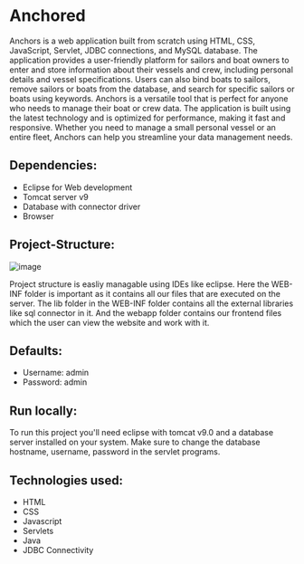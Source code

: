 # Anchored

Anchors is a web application built from scratch using HTML, CSS, JavaScript, Servlet, JDBC connections, and MySQL database.
The application provides a user-friendly platform for sailors and boat owners to enter and store information about their vessels and
crew, including personal details and vessel specifications. Users can also bind boats to sailors, remove sailors or boats from the
database, and search for specific sailors or boats using keywords.
Anchors is a versatile tool that is perfect for anyone who needs to manage their boat or crew data. The application is built using the
latest technology and is optimized for performance, making it fast and responsive. Whether you need to manage a small personal
vessel or an entire fleet, Anchors can help you streamline your data management needs.

## Dependencies:
 - Eclipse for Web development
 - Tomcat server v9
 - Database with connector driver
 - Browser
 
 ## Project-Structure:
 ![image](https://user-images.githubusercontent.com/26852582/230705469-68ab5d1b-2cf2-439f-bbf0-bd36dc7bde26.png) 

  Project structure is easliy managable using IDEs like eclipse. Here the WEB-INF
  folder is important as it contains all our files that are executed on the server. The
  lib folder in the WEB-INF folder contains all the external libraries like sql
  connector in it. And the webapp folder contains our frontend files which the user
  can view the website and work with it.

## Defaults:
 - Username: admin
 - Password: admin
 
## Run locally:
  To run this project you'll need eclipse with tomcat v9.0 and a database server installed on your system. Make sure to change the database
  hostname, username, password in the servlet programs.
  
## Technologies used:
  - HTML
  - CSS
  - Javascript
  - Servlets
  - Java
  - JDBC Connectivity

